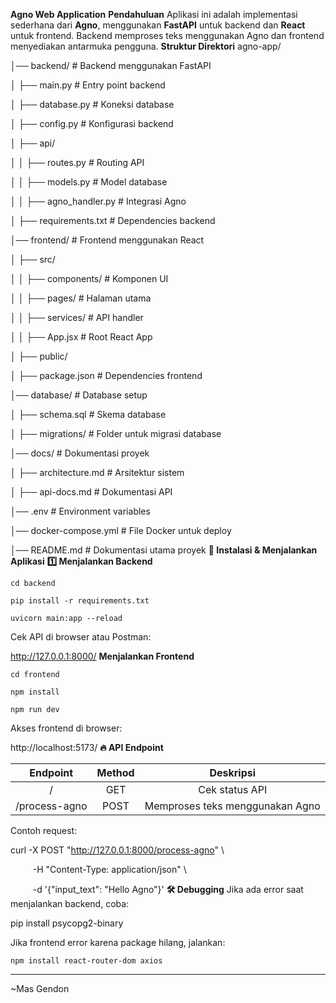 **Agno Web Application**
**Pendahuluan**
Aplikasi ini adalah implementasi sederhana dari **Agno**, menggunakan **FastAPI** untuk backend dan **React** untuk frontend. Backend memproses teks menggunakan Agno dan frontend menyediakan antarmuka pengguna.
**Struktur Direktori**
agno-app/

│── backend/                   # Backend menggunakan FastAPI

│   ├── main.py                # Entry point backend

│   ├── database.py             # Koneksi database

│   ├── config.py               # Konfigurasi backend

│   ├── api/

│   │   ├── routes.py           # Routing API

│   │   ├── models.py           # Model database

│   │   ├── agno\_handler.py     # Integrasi Agno

│   ├── requirements.txt        # Dependencies backend

│── frontend/                   # Frontend menggunakan React

│   ├── src/

│   │   ├── components/        # Komponen UI

│   │   ├── pages/             # Halaman utama

│   │   ├── services/          # API handler

│   │   ├── App.jsx            # Root React App

│   ├── public/

│   ├── package.json           # Dependencies frontend

│── database/                  # Database setup

│   ├── schema.sql             # Skema database

│   ├── migrations/            # Folder untuk migrasi database

│── docs/                      # Dokumentasi proyek

│   ├── architecture.md        # Arsitektur sistem

│   ├── api-docs.md            # Dokumentasi API

│── .env                       # Environment variables

│── docker-compose.yml         # File Docker untuk deploy

│── README.md                  # Dokumentasi utama proyek
**🔧 Instalasi & Menjalankan Aplikasi**
**1️⃣ Menjalankan Backend**
```
cd backend

pip install -r requirements.txt

uvicorn main:app --reload
```
Cek API di browser atau Postman:

http://127.0.0.1:8000/
**Menjalankan Frontend**
```
cd frontend

npm install

npm run dev
```
Akses frontend di browser:

http://localhost:5173/
**🔥 API Endpoint**

|**Endpoint**|**Method**|**Deskripsi**|
| :-: | :-: | :-: |
|/|GET|Cek status API|
|/process-agno|POST|Memproses teks menggunakan Agno|

Contoh request:

curl -X POST "http://127.0.0.1:8000/process-agno" \

`     `-H "Content-Type: application/json" \

`     `-d '{"input\_text": "Hello Agno"}'
**🛠 Debugging**
Jika ada error saat menjalankan backend, coba:

pip install psycopg2-binary

Jika frontend error karena package hilang, jalankan:
```
npm install react-router-dom axios
```

-----
~Mas Gendon
